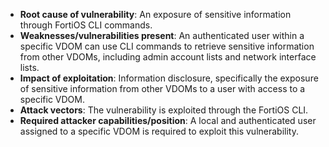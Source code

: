 - **Root cause of vulnerability**: An exposure of sensitive information through FortiOS CLI commands.
- **Weaknesses/vulnerabilities present**: An authenticated user within a specific VDOM can use CLI commands to retrieve sensitive information from other VDOMs, including admin account lists and network interface lists.
- **Impact of exploitation**: Information disclosure, specifically the exposure of sensitive information from other VDOMs to a user with access to a specific VDOM.
- **Attack vectors**: The vulnerability is exploited through the FortiOS CLI.
- **Required attacker capabilities/position**: A local and authenticated user assigned to a specific VDOM is required to exploit this vulnerability.